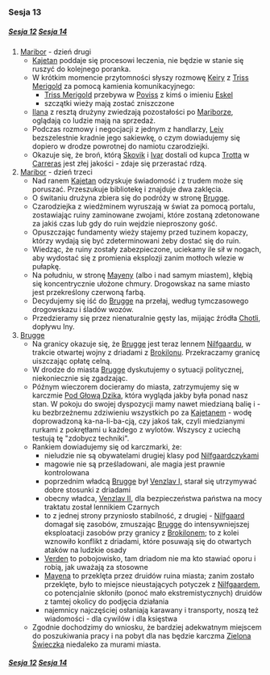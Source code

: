 ### Sesja 13
##### [Sesja 12](#sesja-012) [Sesja 14](#sesja-014)
1. [Maribor](#l_maribor) - dzień drugi
    - [Kajetan](#g_kajetan) poddaje się procesowi leczenia, nie będzie w stanie się ruszyć do kolejnego poranka.
    - W krótkim momencie przytomności słyszy rozmowę [Keiry](#p_keira_metz) z [Triss Merigold](#p_triss_merigold) za pomocą kamienia komunikacyjnego:
        - [Triss Merigold](#p_triss_merigold) przebywa w [Poviss](#l_poviss) z kimś o imieniu [Eskel](#p_eskel)
        - szczątki wieży mają zostać zniszczone
    - [Ilana](#g_ilana) z resztą drużyny zwiedzają pozostałości po [Mariborze](#l_maribor), oglądają co ludzie mają na sprzedaż.
    - Podczas rozmowy i negocjacji z jednym z handlarzy, [Leiv](#p_leiv) bezszelestnie kradnie jego sakiewkę, o czym dowiadujemy się dopiero w drodze powrotnej do namiotu czarodziejki.
    - Okazuje się, że broń, którą [Skovik](#p_skovik) i [Ivar](#p_ivar) dostali od kupca [Trotta](#p_trott) w [Carreras](#l_carreras) jest złej jakości - zdaje się przerastać rdzą.
2. [Maribor](#l_maribor) - dzień trzeci
    - Nad ranem [Kajetan](#g_kajetan) odzyskuje świadomość i z trudem może się poruszać. Przeszukuje bibliotekę i znajduje dwa zaklęcia.
    - O świtaniu drużyna zbiera się do podróży w stronę [Brugge](#l_m_brugge).
    - Czarodziejka z wiedźminem wyruszają w świat za pomocą portalu, zostawiając ruiny zaminowane zwojami, które zostaną zdetonowane za jakiś czas lub gdy do ruin wejdzie nieproszony gość.
    - Opuszczając fundamenty wieży stajemy przed tuzinem kopaczy, którzy wydają się być zdeterminowani żeby dostać się do ruin.
    - Wiedząc, że ruiny zostały zabezpieczone, uciekamy ile sił w nogach, aby wydostać się z promienia eksplozji zanim motłoch wlezie w pułapkę.
    - Na południu, w stronę [Mayeny](#l_mayena) (albo i nad samym miastem), kłębią się koncentrycznie ułożone chmury. Drogowskaz na same miasto jest przekreślony czerwoną farbą.
    - Decydujemy się iść do [Brugge](#l_m_brugge) na przełaj, według tymczasowego drogowskazu i śladów wozów.
    - Przedzieramy się przez nienaturalnie gęsty las, mijając źródła [Chotli](#l_chotla), dopływu Iny.
3. [Brugge](#l_m_brugge)
    - Na granicy okazuje się, że [Brugge](#l_m_brugge) jest teraz lennem [Nilfgaardu](#l_nilfgaard), w trakcie otwartej wojny z driadami z [Brokilonu](#l_brokilon). Przekraczamy granicę uiszczając opłatę celną.
    - W drodze do miasta [Brugge](#l_m_brugge) dyskutujemy o sytuacji politycznej, niekoniecznie się zgadzając.
    - Późnym wieczorem docieramy do miasta, zatrzymujemy się w karczmie [Pod Głową Dzika](#l_glowa_dzika), która wygląda jakby była ponad nasz stan. W pokoju do swojej dyspozycji mamy nawet miedzianą balię i - ku bezbrzeżnemu zdziwieniu wszystkich po za [Kajetanem](#g_kajetan) - wodę doprowadzoną ka-na-li-ba-cją, czy jakoś tak, czyli miedzianymi rurkami z pokrętłami u każdego z wylotów. Wszyscy z uciechą testują tę "zdobycz techniki".
    - Rankiem dowiadujemy się od karczmarki, że:
        - nieludzie nie są obywatelami drugiej klasy pod [Nilfgaardczykami](#l_nilfgaard)
        - magowie nie są prześladowani, ale magia jest prawnie kontrolowana
        - poprzednim władcą [Brugge](#l_m_brugge) był [Venzlav I,](#p_krol_venzlav_i) starał się utrzymywać dobre stosunki z driadami
        - obecny władca, [Venzlav II](#p_krol_venzlav_ii), dla bezpieczeństwa państwa na mocy traktatu został lennikiem Czarnych
        - to z jednej strony przyniosło stabilność, z drugiej - [Nilfgaard](#l_nilfgaard) domagał się zasobów, zmuszając [Brugge](#l_m_brugge) do intensywniejszej eksploatacji zasobów przy granicy z [Brokilonem](#l_brokilon); to z kolei wznowiło konflikt z driadami, które posuwają się do otwartych ataków na ludzkie osady
        - [Verden](#l_verden) to pobojowisko, tam driadom nie ma kto stawiać oporu i robią, jak uważają za stosowne
        - [Mayena](#l_mayena) to przeklęta przez druidów ruina miasta; zanim zostało przeklęte, było to miejsce nieustających potyczek z [Nilfgaardem](#l_nilfgaard), co potencjalnie skłoniło (ponoć mało ekstremistycznych) druidów z tamtej okolicy do podjęcia działania
        - najemnicy najczęściej osłaniają karawany i transporty, noszą też wiadomości - dla cywilów i dla księstwa
    - Zgodnie dochodzimy do wniosku, że bardziej adekwatnym miejscem do poszukiwania pracy i na pobyt dla nas będzie karczma [Zielona Świeczka](#l_zielona_swieczka) niedaleko za murami miasta.
##### [Sesja 12](#sesja-012) [Sesja 14](#sesja-014)